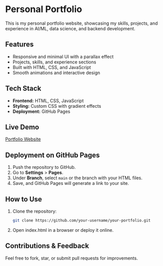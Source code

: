 # Personal Portfolio

This is my personal portfolio website, showcasing my skills, projects, and experience in AI/ML, data science, and backend development.

## Features
- Responsive and minimal UI with a parallax effect
- Projects, skills, and experience sections
- Built with HTML, CSS, and JavaScript
- Smooth animations and interactive design

## Tech Stack
- **Frontend:** HTML, CSS, JavaScript
- **Styling:** Custom CSS with gradient effects
- **Deployment:** GitHub Pages

## Live Demo
[Portfolio Website](https://prishatank0607.github.io/Portfolio/)

## Deployment on GitHub Pages
1. Push the repository to GitHub.
2. Go to **Settings** > **Pages**.
3. Under **Branch**, select `main` or the branch with your HTML files.
4. Save, and GitHub Pages will generate a link to your site.

## How to Use
1. Clone the repository:
   ```bash
   git clone https://github.com/your-username/your-portfolio.git
2. Open index.html in a browser or deploy it online.

## Contributions & Feedback
Feel free to fork, star, or submit pull requests for improvements.
